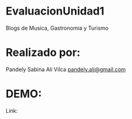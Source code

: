 # EvaluacionUnidad1
Blogs de Musica, Gastronomia y Turismo

Realizado por:
======================
Pandely Sabina Ali Vilca
pandely.ali@gmail.com

DEMO:
============
Link:

